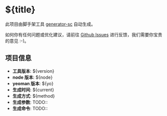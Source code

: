 # ${title}

此项目由脚手架工具 [generator-sc](${github_url}) 自动生成。

如何你有任何问题或优化建议，请前往 [Github Issues](${github_url}) 进行反馈，我们需要你宝贵的意见 :-)。

## 项目信息

- **工具版本**: ${version}
- **node 版本**: ${node}
- **yeoman 版本**: ${yo}
- **生成时间**: ${current}
- **生成方式**: ${method}
- **生成参数**: TODO::
- **生成命令**: TODO::

